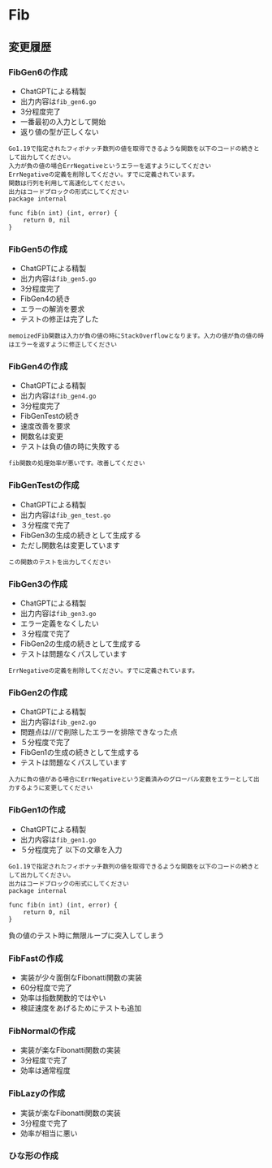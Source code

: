 # Fib

## 変更履歴
### FibGen6の作成
- ChatGPTによる精製
- 出力内容は`fib_gen6.go`
- 3分程度完了
- 一番最初の入力として開始
- 返り値の型が正しくない
```
Go1.19で指定されたフィボナッチ数列の値を取得できるような関数を以下のコードの続きとして出力してください。
入力が負の値の場合ErrNegativeというエラーを返すようにしてください
ErrNegativeの定義を削除してください。すでに定義されています。
関数は行列を利用して高速化してください。
出力はコードブロックの形式にしてください
package internal

func fib(n int) (int, error) {
	return 0, nil
}
```

### FibGen5の作成
- ChatGPTによる精製
- 出力内容は`fib_gen5.go`
- 3分程度完了
- FibGen4の続き
- エラーの解消を要求
- テストの修正は完了した
```
memoizedFib関数は入力が負の値の時にStackOverflowとなります。入力の値が負の値の時はエラーを返すように修正してください
```

### FibGen4の作成
- ChatGPTによる精製
- 出力内容は`fib_gen4.go`
- 3分程度完了
- FibGenTestの続き
- 速度改善を要求
- 関数名は変更
- テストは負の値の時に失敗する
```
fib関数の処理効率が悪いです。改善してください
```

### FibGenTestの作成
- ChatGPTによる精製
- 出力内容は`fib_gen_test.go`
- ３分程度で完了
- FibGen3の生成の続きとして生成する
- ただし関数名は変更しています
```
この関数のテストを出力してください
```

### FibGen3の作成
- ChatGPTによる精製
- 出力内容は`fib_gen3.go`
- エラー定義をなくしたい
- ３分程度で完了
- FibGen2の生成の続きとして生成する
- テストは問題なくパスしています
```
ErrNegativeの定義を削除してください。すでに定義されています。
```

### FibGen2の作成
- ChatGPTによる精製
- 出力内容は`fib_gen2.go`
- 問題点は///で削除したエラーを排除できなった点
- ５分程度で完了
- FibGen1の生成の続きとして生成する
- テストは問題なくパスしています
```
入力に負の値がある場合にErrNegativeという定義済みのグローバル変数をエラーとして出力するように変更してください
```

### FibGen1の作成
- ChatGPTによる精製
- 出力内容は`fib_gen1.go`
- ５分程度完了
以下の文章を入力
```
Go1.19で指定されたフィボナッチ数列の値を取得できるような関数を以下のコードの続きとして出力してください。
出力はコードブロックの形式にしてください
package internal

func fib(n int) (int, error) {
	return 0, nil
}
```
負の値のテスト時に無限ループに突入してしまう

### FibFastの作成
- 実装が少々面倒なFibonatti関数の実装
- 60分程度で完了
- 効率は指数関数的ではやい
- 検証速度をあげるためにテストも追加
### FibNormalの作成
- 実装が楽なFibonatti関数の実装
- 3分程度で完了
- 効率は通常程度

### FibLazyの作成
- 実装が楽なFibonatti関数の実装
- 3分程度で完了
- 効率が相当に悪い

### ひな形の作成

